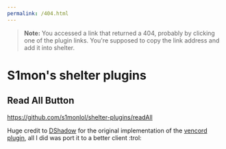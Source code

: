 ```yaml
---
permalink: /404.html
---
```

> **Note:** You accessed a link that returned a 404, probably by clicking one of the plugin links. You're supposed to copy the link address and add it into shelter.

# S1mon's shelter plugins

## Read All Button 
https://github.com/s1monlol/shelter-plugins/readAll

Huge credit to [DShadow](https://github.com/PonyGirlDShadow) for the original implementation of the [vencord plugin](https://github.com/Vendicated/Vencord/tree/main/src/plugins/readAllNotificationsButton), all I did was port it to a better client :trol: